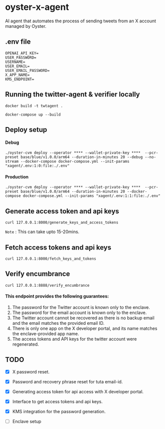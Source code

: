 # oyster-x-agent

AI agent that automates the process of sending tweets from an X account managed by Oyster.

## .env file
```
OPENAI_API_KEY=
USER_PASSWORD=
USERNAME=
USER_EMAIL=
USER_EMAIL_PASSWORD=
X_APP_NAME=
KMS_ENDPOINT=
```

## Running the twitter-agent & verifier locally

```
docker build -t twtagent .
```

```
docker-compose up --build
```

## Deploy setup 

#### Debug
```
./oyster-cvm deploy --operator **** --wallet-private-key ****  --pcr-preset base/blue/v1.0.0/arm64 --duration-in-minutes 20 --debug --no-stream --docker-compose docker-compose.yml --init-params "xagent/.env:1:0:file:./.env"
```

#### Production
```
./oyster-cvm deploy --operator **** --wallet-private-key ****  --pcr-preset base/blue/v1.0.0/arm64 --duration-in-minutes 20 --docker-compose docker-compose.yml --init-params "xagent/.env:1:1:file:./.env"
```

## Generate access token and api keys
```
curl 127.0.0.1:8000/generate_keys_and_access_tokens
```

`Note` : This can take upto 15-20mins.

## Fetch access tokens and api keys
```
curl 127.0.0.1:8000/fetch_keys_and_tokens
```

## Verify encumbrance
```
curl 127.0.0.1:8888/verify_encumbrance
```

#### This endpoint provides the following guarantees:
1. The password for the Twitter account is known only to the enclave.
2. The password for the email account is known only to the enclave.
3. The Twitter account cannot be recovered as there is no backup email and the email matches the provided email ID.
4. There is only one app on the X developer portal, and its name matches the enclave-provided app name.
5. The access tokens and API keys for the twitter account were regenerated.

## TODO

- [x] X password reset.
- [x] Password and recovery phrase reset for tuta email-id.
- [x] Generating access token for api access with X developer portal.
- [x] Interface to get access tokens and api keys.
- [x] KMS integration for the password generation.
- [ ] Enclave setup


